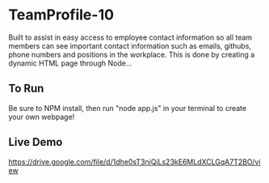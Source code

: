 # TeamProfile-10

Built to assist in easy access to employee contact information so all team members can see important contact information such as emails, githubs, phone numbers and positions in the workplace. This is done by creating a dynamic HTML page through Node...

## To Run

Be sure to NPM install, then run "node app.js" in your terminal to create your own webpage!

## Live Demo

https://drive.google.com/file/d/1dhe0sT3niQjLs23kE6MLdXCLGqA7T2BO/view
